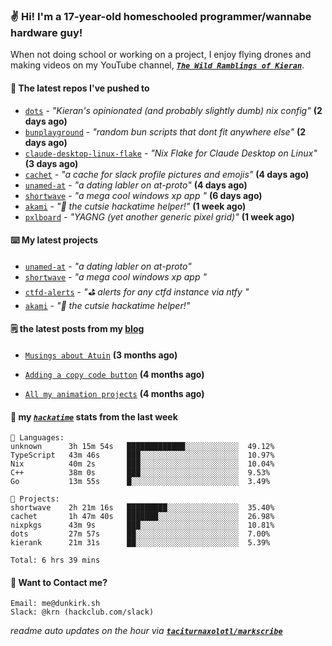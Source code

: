 ### ✌️ Hi! I'm a 17-year-old homeschooled programmer/wannabe hardware guy!

When not doing school or working on a project, I enjoy flying drones and making videos on my YouTube channel, [**_`The Wild Ramblings of Kieran`_**](https://youtube.com/@kieran.rambles).

#### 👷 The latest repos I've pushed to

- [`dots`](https://github.com/taciturnaxolotl/dots) - _"Kieran's opinionated (and probably slightly dumb) nix config"_ **(2 days ago)**
- [`bunplayground`](https://github.com/taciturnaxolotl/bunplayground) - _"random bun scripts that dont fit anywhere else"_ **(2 days ago)**
- [`claude-desktop-linux-flake`](https://github.com/k3d3/claude-desktop-linux-flake) - _"Nix Flake for Claude Desktop on Linux"_ **(3 days ago)**
- [`cachet`](https://github.com/taciturnaxolotl/cachet) - _"a cache for slack profile pictures and emojis"_ **(4 days ago)**
- [`unamed-at`](https://github.com/taciturnaxolotl/unamed-at) - _"a dating labler on at-proto"_ **(4 days ago)**
- [`shortwave`](https://github.com/taciturnaxolotl/shortwave) - _"a mega cool windows xp app "_ **(6 days ago)**
- [`akami`](https://github.com/taciturnaxolotl/akami) - _"🌷 the cutsie hackatime helper!"_ **(1 week ago)**
- [`pxlboard`](https://github.com/taciturnaxolotl/pxlboard) - _"YAGNG (yet another generic pixel grid)"_ **(1 week ago)**

#### ⌨️ My latest projects

- [`unamed-at`](https://github.com/taciturnaxolotl/unamed-at) - _"a dating labler on at-proto"_
- [`shortwave`](https://github.com/taciturnaxolotl/shortwave) - _"a mega cool windows xp app "_
- [`ctfd-alerts`](https://github.com/taciturnaxolotl/ctfd-alerts) - _"⛳ alerts for any ctfd instance via ntfy "_
- [`akami`](https://github.com/taciturnaxolotl/akami) - _"🌷 the cutsie hackatime helper!"_

#### 🗒️ the latest posts from my [blog](https://dunkirk.sh)

- [`Musings about Atuin`](https://dunkirk.sh/blog/atuin/) **(3 months ago)**

- [`Adding a copy code button`](https://dunkirk.sh/blog/adding-a-copy-button/) **(4 months ago)**

- [`All my animation projects`](https://dunkirk.sh/blog/my-animations/) **(4 months ago)**



#### 📡 my [_`hackatime`_](https://waka.hackclub.com) stats from the last week

```text
💾 Languages:
unknown      3h 15m 54s   █████████████░░░░░░░░░░░░  49.12%
TypeScript   43m 46s      ███░░░░░░░░░░░░░░░░░░░░░░  10.97%
Nix          40m 2s       ███░░░░░░░░░░░░░░░░░░░░░░  10.04%
C++          38m 0s       ███░░░░░░░░░░░░░░░░░░░░░░  9.53%
Go           13m 55s      █░░░░░░░░░░░░░░░░░░░░░░░░  3.49%

💼 Projects:
shortwave    2h 21m 16s   █████████░░░░░░░░░░░░░░░░  35.40%
cachet       1h 47m 40s   ███████░░░░░░░░░░░░░░░░░░  26.98%
nixpkgs      43m 9s       ███░░░░░░░░░░░░░░░░░░░░░░  10.81%
dots         27m 57s      ██░░░░░░░░░░░░░░░░░░░░░░░  7.00%
kierank      21m 31s      ██░░░░░░░░░░░░░░░░░░░░░░░  5.39%

Total: 6 hrs 39 mins
```

#### 📮 Want to Contact me?

```text
Email: me@dunkirk.sh
Slack: @krn (hackclub.com/slack)
```

_readme auto updates on the hour via [**`taciturnaxolotl/markscribe`**](https://github.com/taciturnaxolotl/markscribe)_
